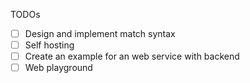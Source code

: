 TODOs
- [ ] Design and implement match syntax
- [ ] Self hosting
- [ ] Create an example for an web service with backend
- [ ] Web playground
